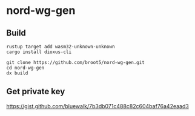 # nord-wg-gen

## Build
```
rustup target add wasm32-unknown-unknown
cargo install dioxus-cli

git clone https://github.com/broot5/nord-wg-gen.git
cd nord-wg-gen
dx build
```

## Get private key
https://gist.github.com/bluewalk/7b3db071c488c82c604baf76a42eaad3